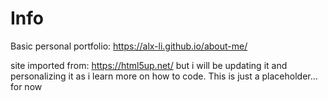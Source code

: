 # Info

Basic personal portfolio: https://alx-li.github.io/about-me/

site imported from: https://html5up.net/
but i will be updating it and personalizing it as i learn more on how to code. This is just a placeholder... for now
